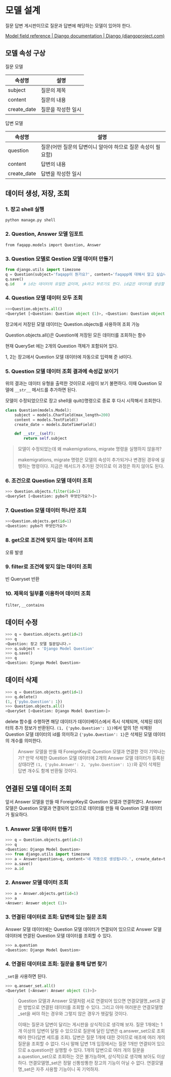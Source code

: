 

# 모델 설계

질문 답변 게시판이므로 질문과 답변에 해당하는 모델이 있어야 한다.

[Model field reference | Django documentation | Django (djangoproject.com)](https://docs.djangoproject.com/en/3.0/ref/models/fields/#field-types)

## 모델 속성 구상

질문 모델

| 속성명      | 설명               |
| ----------- | ------------------ |
| subject     | 질문의 제목        |
| content     | 질문의 내용        |
| create_date | 질문을 작성한 일시 |



답변 모델

| 속성명      | 설명                                                        |
| ----------- | ----------------------------------------------------------- |
| question    | 질문(어떤 질문의 답변이니 알아야 하므로 질문 속성이 필요함) |
| content     | 답변의 내용                                                 |
| create_date | 답변을 작성한 일시                                          |



## 데이터 생성, 저장, 조회

### 1. 장고 shell 실행

`python manage.py shell`

### 2. Question, Answer 모델 임포트

`from faqapp.models import Question, Answer`

### 3. Question 모델로 Qestion 모델 데이터 만들기

```python
from django.utils import timezone
q = Question(subject='faqapp이 뭔가요?', content='faqapp에 대해서 알고 싶습니다.', create_date=timezone.now())
q.save()
q.id	# id는 데이터의 유일한 값이며, pk라고 부르기도 한다. id값은 데이터를 생성할 때마다 1씩 증가한 값으로 자동으로 입력된다.
```

### 4. Question 모델 데이터 모두 조회

```python
>>>Question.objects.all()
<QuerySet [<Question: Question object (1)>, <Question: Question object (2)>]>
```

장고에서 저장된 모델 데이터는 Question.objects를 사용하여 조회 가능

Question.objects.all()은 Question에 저장된 모든 데이터를 조회하는 함수

현재 QuerySet 에는 2개의 Question 객체가 포함되어 있다.

1, 2는 장고에서 Question 모델 데이터에 자동으로 입력해 준 id이다.



### 5. Question 모델 데이터 조회 결과에 속성값 보이기

위의 결과는 데이터 유형을 출력한 것이므로 사람이 보기 불편하다. 이때 Question 모델에 `__str__` 메서드를 추가하면 된다.

모델이 수정되었으므로 장고 shell을 quit()명령으로 종료 후 다시 시작해서 조회한다.

```python
class Question(models.Model):
    subject = models.CharField(max_length=200)
    content = models.TextField()
    create_date = models.DateTimeField()

    def __str__(self):
        return self.subject
```

> 모델이 수정되었는데 왜 makemigrations, migrate 명령을 실행하지 않을까?
>
> makemigrations, migrate 명령은 모델의 속성이 추가되거나 변경된 경우에 실행하는 명령이다. 지금은 메서드가 추가된 것이므로 이 과정은 하지 않아도 된다.



### 6. 조건으로 Question 모델 데이터 조회

```python
>>> Question.objects.filter(id=1)
<QuerySet [<Question: pybo가 무엇인가요?>]>
```

### 7. Question 모델 데이터 하나만 조회

```python
>>>Question.objects.get(id=1)
<Question: pybo가 무엇인가요?>
```

### 8. get으로 조건에 맞지 않는 데이터 조회

오류 발생

### 9. filter로 조건에 맞지 않는 데이터 조회

빈 Queryset 반환

### 10. 제목의 일부를 이용하여 데이터 조회

`filter`, `__contains`



## 데이터 수정

```python
>>> q = Question.objects.get(id=2)
>>> q
<Question: 장고 모델 질문입니다.>
>>> q.subject = 'Django Model Question'
>>> q.save()
>>> q
<Question: Django Model Question>
```



## 데이터 삭제

```python
>>> q = Question.objects.get(id=1)
>>> q.delete()
(1, {'pybo.Question': 1})
>>> Question.objects.all()
<QuerySet [<Question: Django Model Question>]>
```

delete 함수를 수행하면 해당 데이터가 데이터베이스에서 즉시 삭제되며, 삭제된 데이터의 추가 정보가 반환된다. `(1, {'pybo.Question': 1})`에서 앞의 1은 삭제된 Question 모델 데이터의 id를 의미하고 `{'pybo.Question': 1}`은 삭제된 모델 데이터의 개수를 의미한다.

> Answer 모델을 만들 때 ForeignKey로 Question 모델과 연결한 것이 기억나는가? 만약 삭제한 Question 모델 데이터에 2개의 Answer 모델 데이터가 등록된 상태라면 `(1, {'pybo.Answer': 2, 'pybo.Question': 1})`와 같이 삭제된 답변 개수도 함께 반환될 것이다.



## 연결된 모델 데이터 조회

앞서 Answer 모델을 만들 때 ForeignKey로 Question 모델과 연결하였다. Answer 모델은 Question 모델과 연결되어 있으므로 데이터를 만들 때 Question 모델 데이터가 필요하다.



### 1. Answer 모델 데이터 만들기

```python
>>> q = Question.objects.get(id=2)
>>> q
<Question: Django Model Question>
>>> from django.utils import timezone
>>> a = Answer(question=q, content='네 자동으로 생성됩니다.', create_date=timezone.now())
>>> a.save()
>>> a.id
```

### 2. Answer 모델 데이터 조회

```python
>>> a = Answer.objects.get(id=1)
>>> a
<Answer: Answer object (1)>
```

### 3. 연결된 데이터로 조회: 답변에 있는 질문 조회

Answer 모델 데이터에는 Question 모델 데이터가 연결되어 있으므로 Answer 모델 데이터에 연결된 Question 모델 데이터를 조회할 수 있다.

```python
>>> a.question
<Question: Django Model Question>
```

### 4. 연결된 데이터로 조회: 질문을 통해 답변 찾기

`_set`을 사용하면 된다.

```python
>>> q.answer_set.all()
<QuerySet [<Answer: Answer object (1)>]>
```

>Question 모델과 Answer 모델처럼 서로 연결되어 있으면 연결모델명_set과 같은 방법으로 연결된 데이터를 조회할 수 있다. 그리고 아마 여러분은 연결모델명_set을 써야 하는 경우와 그렇지 않은 경우가 헷갈릴 것이다.
>
>이때는 질문과 답변이 달리는 게시판을 상식적으로 생각해 보자. 질문 1개에는 1개 이상의 답변이 달릴 수 있으므로 질문에 달린 답변은 q.answer_set으로 조회해야 한다(답변 세트를 조회). 답변은 질문 1개에 대한 것이므로 애초에 여러 개의 질문을 조회할 수 없다. 다시 말해 답변 1개 입장에서는 질문 1개만 연결되어 있으므로 a.question만 실행할 수 있다. 1개의 답변으로 여러 개의 질문을 a.question_set으로 조회하는 것은 불가능하며, 상식적으로 생각해 보아도 이상하다. 연결모델명_set은 정말 신통방통한 장고의 기능이 아닐 수 없다. 연결모델명_set은 자주 사용할 기능이니 꼭 기억하자.

